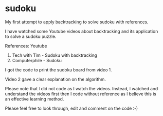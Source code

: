 # sudoku
My first attempt to apply backtracking to solve sudoku with references.

I have watched some Youtube videos about backtracking and its application to solve a sudoku puzzle.

References: Youtube
1) Tech with Tim - Sudoku with backtracking
2) Computerphile - Sudoku 

I got the code to print the sudoku board from video 1.

Video 2 gave a clear explanation on the algorithm.

Please note that I did not code as I watch the videos. Instead, I watched and understand the videos first then I code without reference as I believe this is an effective learning method.

Please feel free to look through, edit and comment on the code :-)
